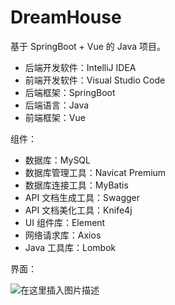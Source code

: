 # DreamHouse
 基于 SpringBoot + Vue 的 Java 项目。

* 后端开发软件：IntelliJ IDEA
* 前端开发软件：Visual Studio Code
* 后端框架：SpringBoot
* 后端语言：Java
* 前端框架：Vue

组件：

* 数据库：MySQL
* 数据库管理工具：Navicat Premium
* 数据库连接工具：MyBatis
* API 文档生成工具：Swagger
* API 文档美化工具：Knife4j
* UI 组件库：Element
* 网络请求库：Axios
* Java 工具库：Lombok

界面：

  ![在这里插入图片描述](https://img-blog.csdnimg.cn/direct/db290fce18c24b7e8e6c5012601b46f0.png)
